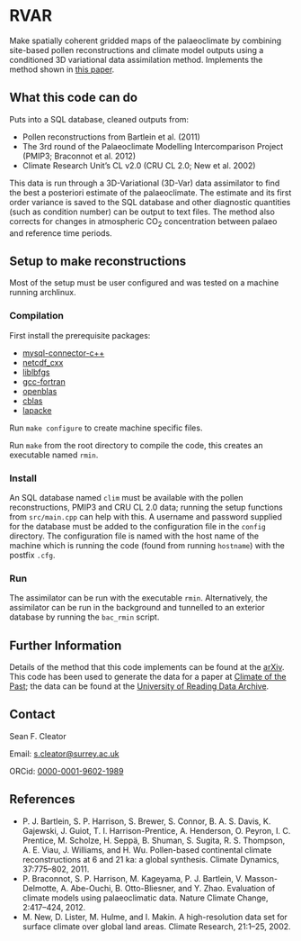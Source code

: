 # RVAR 

Make spatially coherent gridded maps of the palaeoclimate by combining site-based pollen reconstructions and climate model outputs using a conditioned 3D variational data assimilation method. Implements the method shown in [this paper](https://arxiv.org/abs/1902.04973).

## What this code can do 
Puts into a SQL database, cleaned outputs from:

* Pollen reconstructions from Bartlein et al. (2011)
* The 3rd round of the Palaeoclimate Modelling Intercomparison Project (PMIP3; Braconnot et al. 2012) 
* Climate Research Unit’s CL v2.0 (CRU CL 2.0; New et al. 2002) 

This data is run through a 3D-Variational (3D-Var) data assimilator to find the best a posteriori estimate of the palaeoclimate.
The estimate and its first order variance is saved to the SQL database and other diagnostic quantities (such as condition number) can be output to text files. 
The method also corrects for changes in atmospheric CO<sub>2</sub> concentration between palaeo and reference time periods.

## Setup to make reconstructions
Most of the setup must be user configured and was tested on a machine running archlinux. 

### Compilation 
First install the prerequisite packages:

* [mysql-connector-c++](https://aur.archlinux.org/packages/mysql-connector-c%2B%2B/)
* [netcdf_cxx](https://www.archlinux.org/packages/community/x86_64/netcdf-cxx/)
* [liblbfgs](https://aur.archlinux.org/packages/liblbfgs/)
* [gcc-fortran](https://www.archlinux.org/packages/core/x86_64/gcc-fortran/)
* [openblas](https://www.archlinux.org/packages/community-testing/x86_64/openblas/)
* [cblas](https://www.archlinux.org/packages/extra/x86_64/cblas/)
* [lapacke](https://www.archlinux.org/packages/extra/x86_64/lapacke/)

Run `make configure` to create machine specific files.

Run `make` from the root directory to compile the code, this creates an executable named `rmin`.

### Install 

An SQL database named `clim` must be available with the pollen reconstructions, PMIP3 and CRU CL 2.0 data; running the setup functions from `src/main.cpp` can help with this.
A username and password supplied for the database must be added to the configuration file in the `config` directory.
The configuration file is named with the host name of the machine which is running the code (found from running `hostname`) with the postfix `.cfg`.

### Run

The assimilator can be run with the executable `rmin`. 
Alternatively, the assimilator can be run in the background and tunnelled to an exterior database by running the `bac_rmin` script.

## Further Information
Details of the method that this code implements can be found at the [arXiv](https://arxiv.org/abs/1902.04973). 
This code has been used to generate the data for a paper at [Climate of the Past](https://www.clim-past-discuss.net/cp-2019-55/); the data can be found at the [University of Reading Data Archive](http://dx.doi.org/10.17864/1947.206).

## Contact
Sean F. Cleator

Email: s.cleator@surrey.ac.uk

ORCid: [0000-0001-9602-1989](https://orcid.org/0000-0001-9602-1989)

## References

* P. J. Bartlein, S. P. Harrison, S. Brewer, S. Connor, B. A. S. Davis, K. Gajewski, J. Guiot, T. I. Harrison-Prentice, A. Henderson, O. Peyron, I. C. Prentice, M. Scholze, H. Seppä, B. Shuman, S. Sugita, R. S. Thompson, A. E. Viau, J. Williams, and H. Wu. Pollen-based continental climate reconstructions at 6 and 21 ka: a global synthesis. Climate Dynamics, 37:775–802, 2011.
* P. Braconnot, S. P. Harrison, M. Kageyama, P. J. Bartlein, V. Masson-Delmotte, A. Abe-Ouchi, B. Otto-Bliesner, and Y. Zhao. Evaluation of climate models using palaeoclimatic data. Nature Climate Change, 2:417–424, 2012.
* M. New, D. Lister, M. Hulme, and I. Makin. A high-resolution data set for surface climate over
global land areas. Climate Research, 21:1–25, 2002.
